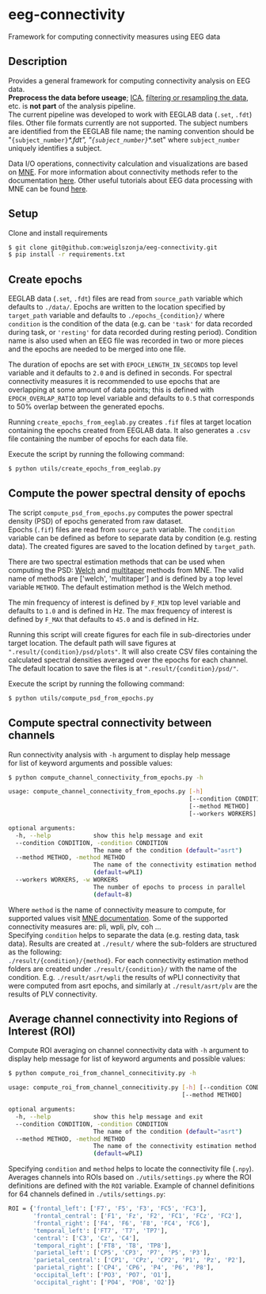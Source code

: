 # eeg-connectivity
Framework for computing connectivity measures using EEG data

## Description
Provides a general framework for computing connectivity analysis on EEG data.  
**Preprocess the data before useage**; 
[ICA](https://mne.tools/stable/auto_examples/preprocessing/plot_run_ica.html?highlight=ica%20epochs), 
[filtering or resampling the data](https://mne.tools/stable/auto_tutorials/preprocessing/plot_30_filtering_resampling.html#sphx-glr-auto-tutorials-preprocessing-plot-30-filtering-resampling-py),
etc.  is **not part** of the analysis pipeline.   
The current pipeline was developed to work with 
EEGLAB data (`.set`, `.fdt`) files. 
Other file formats currently are not supported. 
The subject numbers are identified from the EEGLAB file name;
the naming convention should be "`{subject_number}`_*.fdt", 
"`{subject_number}`_*.set" where `subject_number` uniquely identifies a subject.
  
Data I/O operations, connectivity calculation and visualizations are based on
[MNE](https://mne.tools/stable/index.html). For more information about 
connectivity methods refer to the documentation [here](https://mne.tools/dev/generated/mne.connectivity.spectral_connectivity.html).
Other useful tutorials about EEG data processing with MNE can be found 
[here](https://mne.tools/stable/auto_tutorials/intro/plot_10_overview.html#sphx-glr-auto-tutorials-intro-plot-10-overview-py).
## Setup
Clone and install requirements

```bash
$ git clone git@github.com:weiglszonja/eeg-connectivity.git
$ pip install -r requirements.txt
```

## Create epochs
EEGLAB data (`.set`, `.fdt`) files are read from `source_path` variable 
which defaults to `./data/`. Epochs are written to the location specified by
`target_path` variable and defaults to `./epochs_{condition}/` where 
`condition` is the condition of the data  (e.g. can be `'task'` for data recorded 
during task, or `'resting'` for data recorded during resting period).
Condition name is also used when an EEG file was recorded in two or more pieces
and the epochs are needed to be merged into one file. 

The duration of epochs are set with `EPOCH_LENGTH_IN_SECONDS` top level 
variable and it defaults to `2.0` and is defined in seconds. 
For spectral connectivity measures it is recommended to use epochs that are 
overlapping at some amount of data points; 
this is defined with `EPOCH_OVERLAP_RATIO` top level variable and defaults to
 `0.5` that corresponds to 50% overlap between the generated epochs.

Running `create_epochs_from_eeglab.py` creates `.fif` files at target location
containing the epochs created from EEGLAB data. It also generates a `.csv` file 
containing the number of epochs for each data file. 

Execute the script by running the following command:
```bash
$ python utils/create_epochs_from_eeglab.py
```

## Compute the power spectral density of epochs
The script `compute_psd_from_epochs.py` computes the power spectral density 
(PSD) of epochs generated from raw dataset.  
Epochs (`.fif`) files are read from `source_path` variable. The `condition`
variable can be defined as before to separate data by condition (e.g. resting data).
The created figures are saved to the location defined by `target_path`.  

There are two spectral estimation methods that can be used when computing the 
PSD: [Welch](https://mne.tools/stable/generated/mne.time_frequency.psd_welch.html) 
and [multitaper](https://mne.tools/stable/generated/mne.time_frequency.psd_multitaper.html) 
methods from MNE. The valid name of methods are ['welch', 'multitaper'] and is
defined by a top level variable `METHOD`. The default estimation method is the
Welch method.

The min frequency of interest is defined by `F_MIN` top level
variable and defaults to `1.0` and is defined in Hz. The max frequency of 
interest is defined by `F_MAX` that defaults to `45.0` and is defined in Hz.  

Running this script will create figures for each file in sub-directories 
under target location. The default path will save figures at 
`".result/{condition}/psd/plots"`. It will also create CSV files containing 
the calculated spectral densities averaged over the epochs for each channel.
The default location to save the files is at `".result/{condition}/psd/"`.

Execute the script by running the following command:
```bash
$ python utils/compute_psd_from_epochs.py
```

## Compute spectral connectivity between channels
Run connectivity analysis with `-h` argument to display help message   
for list of keyword arguments and possible values:
```bash
$ python compute_channel_connectivity_from_epochs.py -h

usage: compute_channel_connectivity_from_epochs.py [-h]
                                                   [--condition CONDITION]
                                                   [--method METHOD]
                                                   [--workers WORKERS]

optional arguments:
  -h, --help            show this help message and exit
  --condition CONDITION, -condition CONDITION
                        The name of the condition (default="asrt")
  --method METHOD, -method METHOD
                        The name of the connectivity estimation method
                        (default=wPLI)
  --workers WORKERS, -w WORKERS
                        The number of epochs to process in parallel
                        (default=8)
```
Where `method` is the name of connectivity measure to compute, 
for supported values visit [MNE documentation](https://mne.tools/dev/generated/mne.connectivity.spectral_connectivity.html).
Some of the supported connectivity measures are: pli, wpli, plv, coh ...  
Specifying `condition` helps to separate the data (e.g. resting data, task data).
Results are created at `./result/` where the sub-folders are structured as the following:  
`./result/{condition}/{method}`. For each connectivity estimation method 
folders are created under `./result/{condition}/` with the name of the condition.
E.g. `./result/asrt/wpli` the results of wPLI connectivity that were computed 
from asrt epochs, and similarly at `./result/asrt/plv` are the results of PLV connectivity. 

## Average channel connectivity into Regions of Interest (ROI)
Compute ROI averaging on channel connectivity data with `-h` argument to 
display help message for list of keyword arguments and possible values:
```bash
$ python compute_roi_from_channel_connecitivity.py -h

usage: compute_roi_from_channel_connecitivity.py [-h] [--condition CONDITION]
                                                 [--method METHOD]

optional arguments:
  -h, --help            show this help message and exit
  --condition CONDITION, -condition CONDITION
                        The name of the condition (default="asrt")
  --method METHOD, -method METHOD
                        The name of the connectivity estimation method
                        (default=wPLI)
```
Specifying `condition` and `method` helps to locate the connectivity file (`.npy`).
Averages channels into ROIs based on `./utils/settings.py` where
the ROI definitions are defined with the `ROI` variable. 
Example of channel definitions for 64 channels defined in `./utils/settings.py`:
```bash
ROI = {'frontal_left': ['F7', 'F5', 'F3', 'FC5', 'FC3'],
       'frontal_central': ['F1', 'Fz', 'F2', 'FC1', 'FCz', 'FC2'],
       'frontal_right': ['F4', 'F6', 'F8', 'FC4', 'FC6'],
       'temporal_left': ['FT7', 'T7', 'TP7'],
       'central': ['C3', 'Cz', 'C4'],
       'temporal_right': ['FT8', 'T8', 'TP8'],
       'parietal_left': ['CP5', 'CP3', 'P7', 'P5', 'P3'],
       'parietal_central': ['CP1', 'CPz', 'CP2', 'P1', 'Pz', 'P2'],
       'parietal_right': ['CP4', 'CP6', 'P4', 'P6', 'P8'],
       'occipital_left': ['PO3', 'PO7', 'O1'],
       'occipital_right': ['PO4', 'PO8', 'O2']}
 ```
